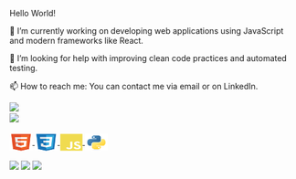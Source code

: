 Hello World!

🔭 I’m currently working on developing web applications using JavaScript and modern frameworks like React.

🤔 I’m looking for help with improving clean code practices and automated testing.

📫 How to reach me: You can contact me via email or on LinkedIn.

<div>
  <a href=""https://github.com/DouglasMiqueias">
  <img  height="180em" src="https://github-readme-stats.vercel.app/api/top-langs/?username=DouglasMiqueias&layout=compact&langs_count=16&theme=dark"/><br>
  <img  height="180em" src="https://github-readme-stats.vercel.app/api?username=DouglasMiqueias&show_icons=true&theme=dark&include_all_commits=true&count_private=true"/><br>
</div>

<div style="display: inline_block"><br>
  <img align="center" alt="HTML" height="30" width="40" src="https://raw.githubusercontent.com/devicons/devicon/master/icons/html5/html5-original.svg">
  <img align="center" alt="CSS" height="30" width="40" src="https://raw.githubusercontent.com/devicons/devicon/master/icons/css3/css3-original.svg">
  <img align="center" alt="Js" height="30" width="40" src="https://raw.githubusercontent.com/devicons/devicon/master/icons/javascript/javascript-plain.svg">
  <img align="center" alt="Python" height="30" width="40" src="https://raw.githubusercontent.com/devicons/devicon/master/icons/python/python-original.svg">
</div>

  <div> <br> 
  <a href="https://www.instagram.com/douglass_miqueias?igsh=dWtzOXA4d25kY21z" target="_blank"><img src="https://img.shields.io/badge/-Instagram-%23E4405F?style=for-the-badge&logo=instagram&logoColor=white" target="_blank"></a>
  <a href = "miqueiasdouglas66@gmail.com"><img src="https://img.shields.io/badge/-Gmail-%23333?style=for-the-badge&logo=gmail&logoColor=white" target="_blank"></a>
  <a href="https://www.linkedin.com/in/douglasmiqueias" target="_blank"><img src="https://img.shields.io/badge/-LinkedIn-%230077B5?style=for-the-badge&logo=linkedin&logoColor=white" target="_blank"></a> 
  
</div>
